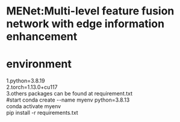 # MENet:Multi-level feature fusion network with edge information enhancement
# environment
1.python=3.8.19 <br>
2.torch=1.13.0+cu117  <br>
3.others packages can be found at requirement.txt  <br>
#start
conda create --name myenv python=3.8.13 <br>
conda activate myenv <br>
pip install -r requirements.txt <br>
